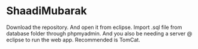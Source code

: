 # ShaadiMubarak
Download the repository. And open it from eclipse. Import .sql file from database folder through phpmyadmin.
And you also be needing a server @ eclipse to run the web app. Recommended is TomCat.
